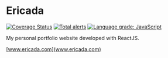 # Ericada

[![Coverage Status](https://coveralls.io/repos/github/EricZhou0815/Ericada/badge.svg?branch=master)](https://coveralls.io/github/EricZhou0815/Ericada?branch=master)
[![Total alerts](https://img.shields.io/lgtm/alerts/g/EricZhou0815/Ericada.svg?logo=lgtm&logoWidth=18)](https://lgtm.com/projects/g/EricZhou0815/Ericada/alerts/)
[![Language grade: JavaScript](https://img.shields.io/lgtm/grade/javascript/g/EricZhou0815/Ericada.svg?logo=lgtm&logoWidth=18)](https://lgtm.com/projects/g/EricZhou0815/Ericada/context:javascript)


My personal portfolio website developed with ReactJS.

[www.ericada.com](www.ericada.com)

